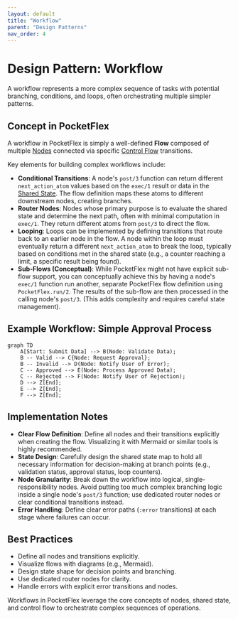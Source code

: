 ```yaml
---
layout: default
title: "Workflow"
parent: "Design Patterns"
nav_order: 4
---
```


# Design Pattern: Workflow

A workflow represents a more complex sequence of tasks with potential branching, conditions, and loops, often orchestrating multiple simpler patterns.

## Concept in PocketFlex

A workflow in PocketFlex is simply a well-defined **Flow** composed of multiple [Nodes](../core_abstraction/node.md) connected via specific [Control Flow](../core_abstraction/control_flow.md) transitions.

Key elements for building complex workflows include:

- **Conditional Transitions**: A node's `post/3` function can return different `next_action_atom` values based on the `exec/1` result or data in the [Shared State](../core_abstraction/communication.md). The flow definition maps these atoms to different downstream nodes, creating branches.
- **Router Nodes**: Nodes whose primary purpose is to evaluate the shared state and determine the next path, often with minimal computation in `exec/1`. They return different atoms from `post/3` to direct the flow.
- **Looping**: Loops can be implemented by defining transitions that route back to an earlier node in the flow. A node within the loop must eventually return a different `next_action_atom` to break the loop, typically based on conditions met in the shared state (e.g., a counter reaching a limit, a specific result being found).
- **Sub-Flows (Conceptual)**: While PocketFlex might not have explicit sub-flow support, you can conceptually achieve this by having a node's `exec/1` function run another, separate PocketFlex flow definition using `PocketFlex.run/2`. The results of the sub-flow are then processed in the calling node's `post/3`. (This adds complexity and requires careful state management).

## Example Workflow: Simple Approval Process

```mermaid
graph TD
    A[Start: Submit Data] --> B(Node: Validate Data);
    B -- Valid --> C{Node: Request Approval}; 
    B -- Invalid --> D(Node: Notify User of Error);
    C -- Approved --> E(Node: Process Approved Data);
    C -- Rejected --> F(Node: Notify User of Rejection);
    D --> Z[End];
    E --> Z[End];
    F --> Z[End];
```

## Implementation Notes

- **Clear Flow Definition**: Define all nodes and their transitions explicitly when creating the flow. Visualizing it with Mermaid or similar tools is highly recommended.
- **State Design**: Carefully design the shared state map to hold all necessary information for decision-making at branch points (e.g., validation status, approval status, loop counters).
- **Node Granularity**: Break down the workflow into logical, single-responsibility nodes. Avoid putting too much complex branching logic inside a single node's `post/3` function; use dedicated router nodes or clear conditional transitions instead.
- **Error Handling**: Define clear error paths (`:error` transitions) at each stage where failures can occur.

## Best Practices

- Define all nodes and transitions explicitly.
- Visualize flows with diagrams (e.g., Mermaid).
- Design state shape for decision points and branching.
- Use dedicated router nodes for clarity.
- Handle errors with explicit error transitions and nodes.

Workflows in PocketFlex leverage the core concepts of nodes, shared state, and control flow to orchestrate complex sequences of operations. 